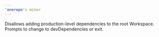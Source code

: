 ```yaml
---
'onerepo': minor
---
```


Disallows adding production-level dependencies to the root Workspace. Prompts to change to devDependencies or exit.
